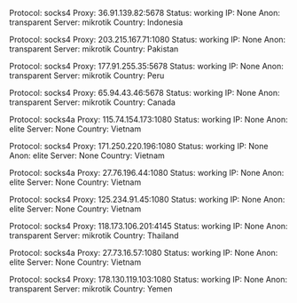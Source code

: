 Protocol: socks4
Proxy: 36.91.139.82:5678
Status: working
IP: None
Anon: transparent
Server: mikrotik
Country: Indonesia

Protocol: socks4
Proxy: 203.215.167.71:1080
Status: working
IP: None
Anon: transparent
Server: mikrotik
Country: Pakistan

Protocol: socks4
Proxy: 177.91.255.35:5678
Status: working
IP: None
Anon: transparent
Server: mikrotik
Country: Peru

Protocol: socks4
Proxy: 65.94.43.46:5678
Status: working
IP: None
Anon: transparent
Server: mikrotik
Country: Canada

Protocol: socks4a
Proxy: 115.74.154.173:1080
Status: working
IP: None
Anon: elite
Server: None
Country: Vietnam

Protocol: socks4
Proxy: 171.250.220.196:1080
Status: working
IP: None
Anon: elite
Server: None
Country: Vietnam

Protocol: socks4a
Proxy: 27.76.196.44:1080
Status: working
IP: None
Anon: elite
Server: None
Country: Vietnam

Protocol: socks4
Proxy: 125.234.91.45:1080
Status: working
IP: None
Anon: elite
Server: None
Country: Vietnam

Protocol: socks4
Proxy: 118.173.106.201:4145
Status: working
IP: None
Anon: transparent
Server: mikrotik
Country: Thailand

Protocol: socks4a
Proxy: 27.73.16.57:1080
Status: working
IP: None
Anon: elite
Server: None
Country: Vietnam

Protocol: socks4
Proxy: 178.130.119.103:1080
Status: working
IP: None
Anon: transparent
Server: mikrotik
Country: Yemen

